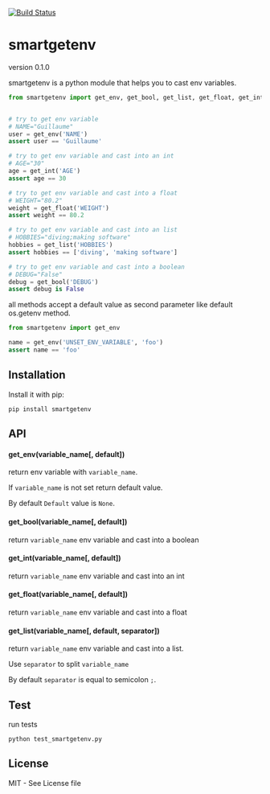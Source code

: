 [![Build Status](https://travis-ci.org/guillaumevincent/smartgetenv.svg)](https://travis-ci.org/guillaumevincent/smartgetenv)

# smartgetenv

version 0.1.0

smartgetenv is a python module that helps you to cast env variables.


```python
from smartgetenv import get_env, get_bool, get_list, get_float, get_int


# try to get env variable
# NAME="Guillaume"
user = get_env('NAME')
assert user == 'Guillaume'

# try to get env variable and cast into an int
# AGE="30"
age = get_int('AGE')
assert age == 30

# try to get env variable and cast into a float
# WEIGHT="80.2"
weight = get_float('WEIGHT')
assert weight == 80.2

# try to get env variable and cast into an list
# HOBBIES="diving;making software"
hobbies = get_list('HOBBIES')
assert hobbies == ['diving', 'making software']

# try to get env variable and cast into a boolean
# DEBUG="False"
debug = get_bool('DEBUG')
assert debug is False
```

all methods accept a default value as second parameter like default os.getenv method.

```python
from smartgetenv import get_env

name = get_env('UNSET_ENV_VARIABLE', 'foo')
assert name == 'foo'
```


## Installation

Install it with pip:

    pip install smartgetenv

## API

#### get_env(variable_name[, default])
return env variable with `variable_name`. 

If `variable_name` is not set return default value. 

By default `Default` value is `None`.

#### get_bool(variable_name[, default])
return `variable_name` env variable and cast into a boolean

#### get_int(variable_name[, default])
return `variable_name` env variable and cast into an int

#### get_float(variable_name[, default])
return `variable_name` env variable and cast into a float

#### get_list(variable_name[, default, separator])
return `variable_name` env variable and cast into a list. 

Use `separator` to split `variable_name`

By default `separator` is equal to semicolon `;`.

## Test

run tests

    python test_smartgetenv.py

## License

MIT - See License file